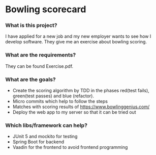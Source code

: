 # Bowling scorecard

### What is this project?
I have applied for a new job and my new employer wants to see how I develop software.
They give me an exercise about bowling scoring.

### What are the requirements?
They can be found Exercise.pdf.

### What are the goals?
* Create the scoring algorithm by TDD in the phases red(test fails), green(test passes) and blue (refactor).
* Micro commits which help to follow the steps
* Matches with scoring results of https://www.bowlinggenius.com/
* Deploy the web app to my server so that it can be tried out

### Which libs/framework can help?
* JUnit 5 and mockito for testing
* Spring Boot for backend
* Vaadin for the frontend to avoid frontend programming
